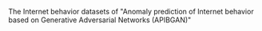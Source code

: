 The Internet behavior datasets of "Anomaly prediction of Internet behavior based on Generative Adversarial Networks (APIBGAN)"
